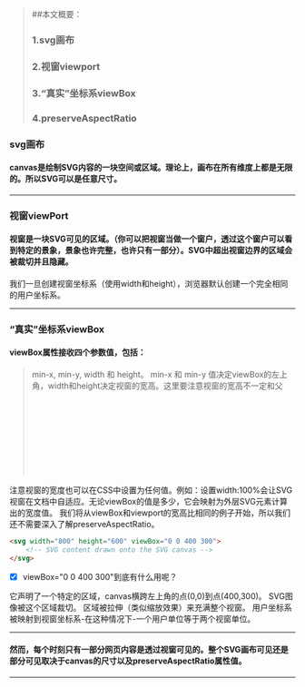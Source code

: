 > ##本文概要：
> ### 1.svg画布
> ### 2.视窗viewport
> ### 3.“真实”坐标系viewBox
> ### 4.preserveAspectRatio

### svg画布
#### canvas是绘制SVG内容的一块空间或区域。理论上，画布在所有维度上都是无限的。所以SVG可以是任意尺寸。


---
### 视窗viewPort
#### 视窗是一块SVG可见的区域。（你可以把视窗当做一个窗户，透过这个窗户可以看到特定的景象，景象也许完整，也许只有一部分）。SVG中超出视窗边界的区域会被裁切并且隐藏。
我们一旦创建视窗坐标系（使用width和height），浏览器默认创建一个完全相同的用户坐标系。


---
### “真实”坐标系viewBox
#### viewBox属性接收四个参数值，包括：
> min-x, min-y, width 和 height。
min-x 和 min-y 值决定viewBox的左上角，width和height决定视窗的宽高。这里要注意视窗的宽高不一定和父<svg>元素的宽高一样。

注意视窗的宽度也可以在CSS中设置为任何值。例如：设置width:100%会让SVG视窗在文档中自适应。无论viewBox的值是多少，它会映射为外层SVG元素计算出的宽度值。
我们将从viewBox和viewport的宽高比相同的例子开始，所以我们还不需要深入了解preserveAspectRatio。
```html
<svg width="800" height="600" viewBox="0 0 400 300">
    <!-- SVG content drawn onto the SVG canvas -->
</svg>
```
- [x] viewBox="0 0 400 300"到底有什么用呢？

它声明了一个特定的区域，canvas横跨左上角的点(0,0)到点(400,300)。
SVG图像被这个区域裁切。
区域被拉伸（类似缩放效果）来充满整个视窗。
用户坐标系被映射到视窗坐标系-在这种情况下-一个用户单位等于两个视窗单位。

---
#### 然而，每个时刻只有一部分网页内容是透过视窗可见的。整个SVG画布可见还是部分可见取决于canvas的尺寸以及preserveAspectRatio属性值。



---
